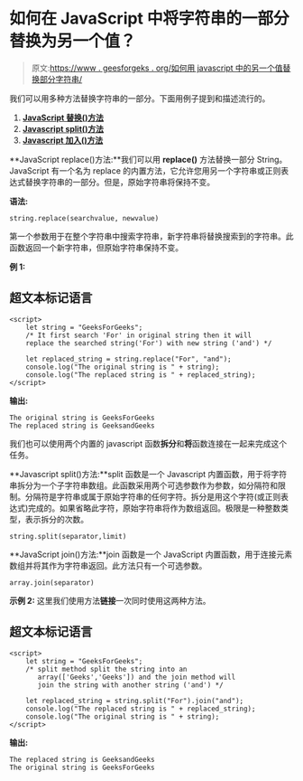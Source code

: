 # 如何在 JavaScript 中将字符串的一部分替换为另一个值？

> 原文:[https://www . geesforgeks . org/如何用 javascript 中的另一个值替换部分字符串/](https://www.geeksforgeeks.org/how-to-replace-a-portion-of-strings-with-another-value-in-javascript/)

我们可以用多种方法替换字符串的一部分。下面用例子提到和描述流行的。

1.  [**JavaScript 替换()方法**](https://www.geeksforgeeks.org/javascript-replace-method/)
2.  [**Javascript split()方法**](https://www.geeksforgeeks.org/javascript-string-prototype-split-function/)
3.  [**Javascript 加入()方法**](https://www.geeksforgeeks.org/javascript-array-join-method/)

**JavaScript replace()方法:**我们可以用 **replace()** 方法替换一部分 String。JavaScript 有一个名为 replace 的内置方法，它允许您用另一个字符串或正则表达式替换字符串的一部分。但是，原始字符串将保持不变。

**语法:**

```
string.replace(searchvalue, newvalue)
```

第一个参数用于在整个字符串中搜索字符串，新字符串将替换搜索到的字符串。此函数返回一个新字符串，但原始字符串保持不变。

**例 1:**

## 超文本标记语言

```
<script>
    let string = "GeeksForGeeks";
    /* It first search 'For' in original string then it will 
    replace the searched string('For') with new string ('and') */

    let replaced_string = string.replace("For", "and");
    console.log("The original string is " + string);
    console.log("The replaced string is " + replaced_string);
</script>
```

**输出:**

```
The original string is GeeksForGeeks
The replaced string is GeeksandGeeks
```

我们也可以使用两个内置的 javascript 函数**拆分**和**将**函数连接在一起来完成这个任务。

**Javascript split()方法:**split 函数是一个 Javascript 内置函数，用于将字符串拆分为一个子字符串数组。此函数采用两个可选参数作为参数，如分隔符和限制。分隔符是字符串或属于原始字符串的任何字符。拆分是用这个字符(或正则表达式)完成的。如果省略此字符，原始字符串将作为数组返回。极限是一种整数类型，表示拆分的次数。

```
string.split(separator,limit)
```

**JavaScript join()方法:**join 函数是一个 JavaScript 内置函数，用于连接元素数组并将其作为字符串返回。此方法只有一个可选参数。

```
array.join(separator)
```

**示例 2:** 这里我们使用方法**链接**一次同时使用这两种方法。

## 超文本标记语言

```
<script>
    let string = "GeeksForGeeks";
    /* split method split the string into an 
       array(['Geeks','Geeks']) and the join method will 
       join the string with another string ('and') */

    let replaced_string = string.split("For").join("and");
    console.log("The replaced string is " + replaced_string);
    console.log("The original string is " + string);
</script>
```

**输出:**

```
The replaced string is GeeksandGeeks
The original string is GeeksForGeeks
```